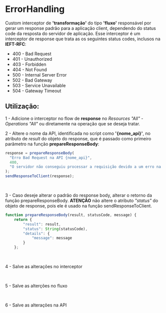 # ErrorHandling

Custom interceptor de **'transformação'** do tipo **'fluxo'** responsável por gerar um response padrão para a aplicação client, dependendo do status code da resposta do servidor de aplicação. Esse interceptor é um interceptor de response que trata as os seguintes status codes, inclusos na **IEFT-RFC**:

- 400 - Bad Request
- 401 - Unauthorized
- 403 - Forbidden
- 404 - Not Found
- 500 - Internal Server Error
- 502 - Bad Gateway
- 503 - Service Unavailable
- 504 - Gateway Timeout

## Utilização:

1 - Adicione o interceptor no flow de **response** no _Resources_ _"All"_ - _Operations_ _"All"_ ou diretamente na operação que se deseja tratar.
<br>

2 - Altere o nome da API, identificada no script como **'{nome_api}'**, no atributo de _result_ do objeto do response, que é passado como primeiro parâmetro na função **prepareResponseBody**:

```javascript
response = prepareResponseBody(
  "Erro Bad Request na API {nome_api}",
  400,
  "O servidor não conseguiu processar a requisição devido a um erro na requisição do cliente"
);
sendResponseToClient(response);
```

<br>

3 - Caso deseje alterar o padrão do response body, alterar o retorno da função prepareResponseBody. <b>ATENÇÃO</b> não altere o atributo <i>"status"</i> do objeto de response, pois ele é usado na função sendResponseToClient.

```javascript
function prepareResponseBody(result, statusCode, message) {
    return {
        "result": result,
        "status": String(statusCode),
        "details": {
            "message": message
        }
    };

```

<br>

4 - Salve as alterações no interceptor

<br>

5 - Salve as alterções no fluxo

<br>

6 - Salve as alterações na API
